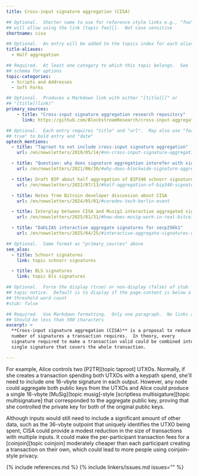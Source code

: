 ```yaml
---
title: Cross-input signature aggregation (CISA)

## Optional.  Shorter name to use for reference style links e.g., "foo"
## will allow using the link [topic foo][].  Not case sensitive
shortname: cisa

## Optional.  An entry will be added to the topics index for each alias
title-aliases:
  - Half aggregation

## Required.  At least one category to which this topic belongs.  See
## schema for options
topic-categories:
  - Scripts and Addresses
  - Soft Forks

## Optional.  Produces a Markdown link with either "[title][]" or
## "[title](link)"
primary_sources:
    - title: "Cross-input signature aggregation research repository"
      link: https://github.com/BlockstreamResearch/cross-input-aggregation

## Optional.  Each entry requires "title" and "url".  May also use "feature:
## true" to bold entry and "date"
optech_mentions:
  - title: "Taproot to not include cross-input signature aggregation"
    url: /en/newsletters/2019/05/14/#no-cross-input-signature-aggregation

  - title: "Question: why does signature aggregation interefer with signature adaptors?"
    url: /en/newsletters/2021/06/30/#why-does-blockwide-signature-aggregation-prevent-adaptor-signatures

  - title: Draft BIP about half aggregation of BIP340 schnorr signatures
    url: /en/newsletters/2022/07/13/#half-aggregation-of-bip340-signatures

  - title: Notes from Bitcoin developer discussion about CISA
    url: /en/newsletters/2024/05/01/#coredev-tech-berlin-event

  - title: Interplay between CISA and Musig1 interactive aggregated signature
    url: /en/newsletters/2025/01/31/#how-does-musig-work-in-real-bitcoin-scenarios

  - title: "DahLIAS interactive aggregate signatures for secp256k1"
    url: /en/newsletters/2025/04/25/#interactive-aggregate-signatures-compatible-with-secp256k1

## Optional.  Same format as "primary_sources" above
see_also:
  - title: Schnorr signatures
    link: topic schnorr signatures

  - title: BLS signatures
    link: topic bls signatures

## Optional.  Force the display (true) or non-display (false) of stub
## topic notice.  Default is to display if the page.content is below a
## threshold word count
#stub: false

## Required.  Use Markdown formatting.  Only one paragraph.  No links allowed.
## Should be less than 500 characters
excerpt: >
  **Cross-input signature aggregation (CISA)** is a proposal to reduce the
  number of signatures a transaction requires.  In theory, every
  signature required to make a transaction valid could be combined into a
  single signature that covers the whole transaction.

---
```

For example, Alice controls two [P2TR][topic taproot] UTXOs.  Normally,
if she creates a transaction spending both UTXOs with a keypath spend,
she'll need to include one 16-vbyte signature in each output.  However,
any node could aggregate both public keys from the UTXOs and Alice could
produce a single 16-vbyte [MuSig][topic musig]-style [scriptless
multisigature][topic multisignature] that corresponded to the aggregate
public key, proving that she controlled the private key for both of the
original public keys.

Although inputs would still need to include a significant amount of
other data, such as the 36-vbyte outpoint that uniquely identifies the
UTXO being spent, CISA could provide a modest reduction in the size of
transactions with multiple inputs.  It could make the per-participant
transaction fees for a [coinjoin][topic coinjoin] moderately cheaper than each
participant creating a transaction on their own, which could lead to
more people using coinjoin-style privacy.

{% include references.md %}
{% include linkers/issues.md issues="" %}
